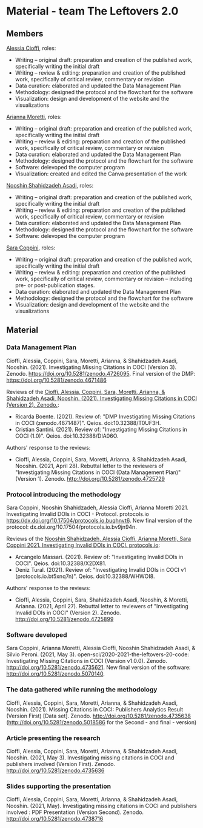 # Material - team The Leftovers 2.0

## Members
[Alessia Cioffi](https://github.com/Alessia438), roles:
* Writing – original draft: preparation and creation of the published work, specifically writing the initial draft
* Writing – review & editing: preparation and creation of the published work, specifically of critical review, commentary or revision
* Data curation: elaborated and updated the Data Management Plan
* Methodology: designed the protocol and the flowchart for the software
* Visualization: design and development of the website and the visualizations

[Arianna Moretti](https://github.com/ariannamorettj), roles:
* Writing – original draft: preparation and creation of the published work, specifically writing the initial draft
* Writing – review & editing: preparation and creation of the published work, specifically of critical review, commentary or revision
* Data curation: elaborated and updated the Data Management Plan
* Methodology: designed the protocol and the flowchart for the software
* Software: delevoped the computer program
* Visualization: created and edited the Canva presentation of the work

[Nooshin Shahidzadeh Asadi](https://github.com/NoonShin), roles:
* Writing – original draft: preparation and creation of the published work, specifically writing the initial draft
* Writing – review & editing: preparation and creation of the published work, specifically of critical review, commentary or revision
* Data curation: elaborated and updated the Data Management Plan
* Methodology: designed the protocol and the flowchart for the software
* Software: delevoped the computer program

[Sara Coppini](https://github.com/saroppini), roles:
* Writing – original draft: preparation and creation of the published work, specifically writing the initial draft
* Writing – review & editing: preparation and creation of the published work, specifically of critical review, commentary or revision – including pre- or post-publication stages.
* Data curation: elaborated and updated the Data Management Plan
* Methodology: designed the protocol and the flowchart for the software
* Visualization: design and development of the website and the visualizations

## Material

### Data Management Plan
Cioffi, Alessia, Coppini, Sara, Moretti, Arianna, & Shahidzadeh Asadi, Nooshin. (2021). Investigating Missing Citations in COCI (Version 3). Zenodo. https://doi.org/10.5281/zenodo.4726095. Final version of the DMP: https://doi.org/10.5281/zenodo.4671486

Reviews of the [Cioffi, Alessia, Coppini, Sara, Moretti, Arianna, & Shahidzadeh Asadi, Nooshin. (2021). Investigating Missing Citations in COCI (Version 2). Zenodo.](https://doi.org/10.5281/zenodo.4704464):
* Ricarda Boente. (2021). Review of: "DMP Investigating Missing Citations in COCI (zenodo.4671487)". Qeios. doi:10.32388/T0UF3H.
* Cristian Santini. (2021). Review of: "Investigating Missing Citations in COCI (1.0)". Qeios. doi:10.32388/DIA06O.

Authors' response to the reviews:
* Cioffi, Alessia, Coppini, Sara, Moretti, Arianna, & Shahidzadeh Asadi, Nooshin. (2021, April 28). Rebuttal letter to the reviewers of "Investigating Missing Citations in COCI (Data Management Plan)" (Version 1). Zenodo. http://doi.org/10.5281/zenodo.4725729


### Protocol introducing the methodology
Sara Coppini, Nooshin Shahidzadeh, Alessia Cioffi, Arianna Moretti 2021. Investigating Invalid DOIs in COCI - Protocol. protocols.io
https://dx.doi.org/10.17504/protocols.io.buqhnvt6. New final version of the protocol: dx.doi.org/10.17504/protocols.io.bv9jn94n.

Reviews of the [Nooshin Shahidzadeh, Alessia Cioffi, Arianna Moretti, Sara Coppini 2021. Investigating Invalid DOIs in COCI. protocols.io](https://dx.doi.org/10.17504/protocols.io.bt5xnq7n):
* Arcangelo Massari. (2021). Review of: "Investigating Invalid DOIs in COCI". Qeios. doi:10.32388/X2DX81.
* Deniz Tural. (2021). Review of: "Investigating Invalid DOIs in COCI v1 (protocols.io.bt5xnq7n)". Qeios. doi:10.32388/WHWOI8.

Authors' response to the reviews:
* Cioffi, Alessia, Coppini, Sara, Shahidzadeh Asadi, Nooshin, & Moretti, Arianna. (2021, April 27). Rebuttal letter to reviewers of "Investigating Invalid DOIs in COCI" (Version 2). Zenodo. http://doi.org/10.5281/zenodo.4725899


### Software developed
Sara Coppini, Arianna Moretti, Alessia Cioffi, Nooshin Shahidzadeh Asadi, & Silvio Peroni. (2021, May 3). open-sci/2020-2021-the-leftovers-20-code: Investigating Missing Citations in COCI (Version v1.0.0). Zenodo. http://doi.org/10.5281/zenodo.4735621. New final version of the software: http://doi.org/10.5281/zenodo.5070140.


### The data gathered while running the methodology
Cioffi, Alessia, Coppini, Sara, Moretti, Arianna, & Shahidzadeh Asadi, Nooshin. (2021). Missing Citations in COCI: Publishers Analytics Result (Version First) [Data set]. Zenodo. http://doi.org/10.5281/zenodo.4735638 (http://doi.org/10.5281/zenodo.5018586 for the Second - and final - version)


### Article presenting the research
Cioffi, Alessia, Coppini, Sara, Moretti, Arianna, & Shahidzadeh Asadi, Nooshin. (2021, May 3). Investigating missing citations in COCI and publishers involved (Version First). Zenodo. http://doi.org/10.5281/zenodo.4735636


### Slides supporting the presentation
Cioffi, Alessia, Coppini, Sara, Moretti, Arianna, & Shahidzadeh Asadi, Nooshin. (2021, May). Investigating missing citations in COCI and publishers involved : PDF Presentation (Version Second). Zenodo. http://doi.org/10.5281/zenodo.4738716
